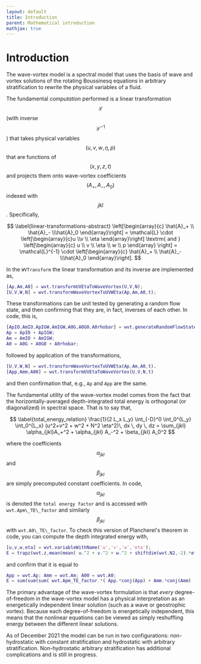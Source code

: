 ```yaml
---
layout: default
title: Introduction
parent: Mathematical introduction
mathjax: true
---
```


#  Introduction

The wave-vortex model is a spectral model that uses the basis of wave and vortex solutions of the rotating Boussinesq equations in arbitrary stratification to rewrite the physical variables of a fluid.

The fundamental *computation* performed is a linear transformation $$\mathcal{L}$$ (with inverse $$\mathcal{L}^{-1}$$) that takes physical variables $$(u,v,w,\eta,p)$$ that are functions of $$(x,y,z,t)$$ and projects them onto wave-vortex coefficients $$(A_+,A_-,A_0)$$ indexed with $$jkl$$. Specifically,

$$
\label{linear-transformations-abstract}
\left[\begin{array}{c} \hat{A}_+  \\  \hat{A}_-  \\\hat{A}_0 \end{array}\right]
 = \mathcal{L} \cdot
\left[\begin{array}{c}u \\v \\ \eta \end{array}\right]
\textrm{ and }
\left[\begin{array}{c}
u \\
v \\
\eta \\
w \\
p
\end{array} \right] = \mathcal{L}^{-1} \cdot
\left[\begin{array}{c} \hat{A}_+  \\  \hat{A}_-  \\\hat{A}_0 \end{array}\right].
$$

In the `WVTransform` the linear transformation and its inverse are implemented as,

```matlab
[Ap,Am,A0] = wvt.transformUVEtaToWaveVortex(U,V,N);
[U,V,W,N] = wvt.transformWaveVortexToUVWEta(Ap,Am,A0,t);
```

These transformations can be unit tested by generating a random flow state, and then confirming that they are, in fact, inverses of each other. In code, this is,

```matlab
[ApIO,AmIO,ApIGW,AmIGW,A0G,A0G0,A0rhobar] = wvt.generateRandomFlowState();
Ap = ApIO + ApIGW;
Am = AmIO + AmIGW;
A0 = A0G + A0G0 + A0rhobar;
```

followed by application of the transformations,

```matlab
[U,V,W,N] = wvt.transformWaveVortexToUVWEta(Ap,Am,A0,t).
[App,Amm,A00] = wvt.transformUVEtaToWaveVortex(U,V,N,t)
```
and then confirmation that, e.g., ``Ap`` and ``App`` are the same.

The fundamental *utility* of the wave-vortex model comes from the fact that the horizontally-averaged depth-integrated total energy is orthogonal (or diagonalized) in spectral space. That is to say that,

$$
\label{total_energy_relation}
   \frac{1}{2 L_x L_y}  \int_{-D}^0 \int_0^{L_y} \int_0^{L_x} (u^2+v^2 + w^2 + N^2 \eta^2)\, dx \, dy \, dz = \sum_{jkl} \alpha_{jkl}A_+^2 + \alpha_{jkl} A_-^2 + \beta_{jkl} A_0^2
$$

where the coefficients $$\alpha_{jkl}$$ and $$\beta_{jkl}$$ are simply precomputed constant coefficients. In code, $$\alpha_{jkl}$$ is denoted the `total energy factor` and is accessed with `wvt.Apm\_TE\_factor` and similarly $$\beta_{jkl}$$ with `wvt.A0\_TE\_factor`. To check this version of Plancherel's theorem in code, you can compute the depth integrated energy with,

```matlab
[u,v,w,eta] = wvt.variableWithName('u','v','w','eta');
E = trapz(wvt.z,mean(mean( u.^2 + v.^2 + w.^2 + shiftdim(wvt.N2,-2).*eta.*eta, 1 ),2 ) )/2;
```

and confirm that it is equal to

```matlab
App = wvt.Ap; Amm = wvt.Am; A00 = wvt.A0;
E = sum(sum(sum( wvt.Apm_TE_factor.*( App.*conj(App) + Amm.*conj(Amm) ) + wvt.A0_TE_factor.*( A00.*conj(A00) ) )));
```

The primary advantage of the wave-vortex formulation is that *every* degree-of-freedom in the wave-vortex model has a physical interpretation as an energetically independent linear solution (such as a wave or geostrophic vortex). Because each degree-of-freedom is energetically independent, this means that the nonlinear equations can be viewed as simply reshuffling energy between the different linear solutions.

As of December 2021 the model can be run in two configurations: non-hydrostatic with constant stratification and hydrostatic with arbitrary stratification. Non-hydrostatic arbitrary stratification has additional complications and is still in progress.
